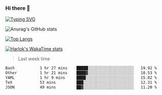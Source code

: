 ### Hi there 👋

<!--
**wray-le/wray-lee* is a ✨ _special_ ✨ repository because its `README.md` (this file) appears on your GitHub profile.

Here are some ideas to get you started:

- 🔭 I’m currently working on ...
- 🌱 I’m currently learning ...
- 👯 I’m looking to collaborate on ...
- 🤔 I’m looking for help with ...
- 💬 Ask me about ...
- 📫 How to reach me: ...
- 😄 Pronouns: ...
- ⚡ Fun fact: ...
-->
[![Typing SVG](https://readme-typing-svg.herokuapp.com?color=91BEF0&vCenter=true&lines=This+is+Wray's+profile;A+noob+developer)](https://git.io/typing-svg)


![Anurag's GitHub stats](https://github-readme-stats.vercel.app/api?username=wray-lee&show_icons=true&theme=tokyonight)


[![Top Langs](https://github-readme-stats.vercel.app/api/top-langs/?username=wray-lee&exclude_repo=wray-lee.github.io,wray-lee&layout=donut)](https://github.com/anuraghazra/github-readme-stats)


[![Harlok's WakaTime stats](https://github-readme-stats.vercel.app/api/wakatime?username=wray)](https://github.com/anuraghazra/github-readme-stats)

> Last week time

<!--START_SECTION:waka-->

```txt
Bash           1 hr 27 mins    █████░░░░░░░░░░░░░░░░░░░░   19.92 %
Other          1 hr 21 mins    ████▓░░░░░░░░░░░░░░░░░░░░   18.53 %
YAML           1 hr 9 mins     ████░░░░░░░░░░░░░░░░░░░░░   15.82 %
TeX            53 mins         ███░░░░░░░░░░░░░░░░░░░░░░   12.31 %
JSON           49 mins         ██▓░░░░░░░░░░░░░░░░░░░░░░   11.20 %
```

<!--END_SECTION:waka-->
